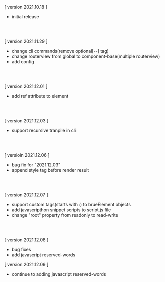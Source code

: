 [ version 2021.10.18 ]
- initial release

<br><br>

[ version 2021.11.29 ]
- change cli commands(remove optional[--] tag)
- change routerview from global to component-base(multiple routerview)
- add config

<br><br>

[ version 2021.12.01 ]
- add ref attribute to element

<br><br>

[ version 2021.12.03 ]
- support recursive tranpile in cli

<br><br>

[ versioin 2021.12.06 ]
- bug fix for "2021.12.03"
- append style tag before render result

<br><br>

[ version 2021.12.07 ]
- support custom tags(starts with :) to brueElement objects
- add javascripthon snippet scripts to script.js file
- change "root" property from readonly to read-write

<br><br>

[ version 2021.12.08 ]
- bug fixes
- add javascript reserved-words

[ version 2021.12.09 ]
- continue to adding javascript reserved-words
